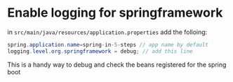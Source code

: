 # Enable logging for springframework

in `src/main/java/resources/application.properties` add the folloing:

```JAVA
spring.application.name=spring-in-5-steps // app name by default
logging.level.org.springframework = debug; // add this line
```

This is a handy way to debug and check the beans registered for the spring boot